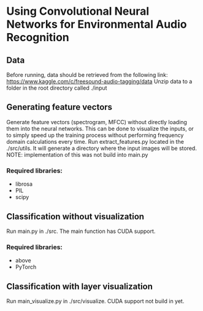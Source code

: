 # Using Convolutional Neural Networks for Environmental Audio Recognition

## Data 

Before running, data should be retrieved from the following link: https://www.kaggle.com/c/freesound-audio-tagging/data
Unzip data to a folder in the root directory called ./input

## Generating feature vectors 
Generate feature vectors (spectrogram, MFCC) without directly loading them into the neural networks. 
This can be done to visualize the inputs, or to simply speed up the training process without performing frequency domain calculations every time.
Run extract_features.py located in the ./src/utils. It will generate a directory where the input images will be stored. 
NOTE: implementation of this was not build into main.py

### Required libraries:
* librosa
* PIL
* scipy

## Classification without visualization
Run main.py in ./src. The main function has CUDA support. 

### Required libraries:
* above
* PyTorch

## Classification with layer visualization
Run main_visualize.py in ./src/visualize. CUDA support not build in yet. 
